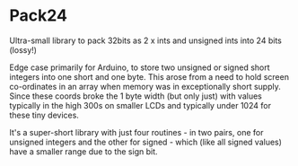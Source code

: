 # Pack24
Ultra-small library to pack 32bits as 2 x ints and unsigned ints into 24 bits (lossy!) 

Edge case primarily for Arduino, to store two unsigned or signed short integers into one short and one byte. This arose from a need to hold screen co-ordinates in an array when memory was in exceptionally short supply. Since these coords broke the 1 byte width (but only just) with values typically in the high 300s on smaller LCDs and typically under 1024 for these tiny devices.

It's a super-short library with just four routines - in two pairs, one for unsigned integers and the other for signed - which (like all signed values) have a smaller range due to the sign bit.   
